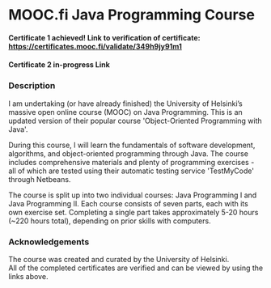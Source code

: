 # **MOOC.fi Java Programming Course**
#### **Certificate 1 achieved!**   Link to verification of certificate: https://certificates.mooc.fi/validate/349h9jy91m1
#### **Certificate 2 in-progress**   Link 

### **Description**
I am undertaking (or have already finished) the University of Helsinki’s massive open online course (MOOC) on Java Programming. This is an updated version of their popular course 'Object-Oriented Programming with Java'.

During this course, I will learn the fundamentals of software development, algorithms, and object-oriented programming through Java. The course includes comprehensive materials and plenty of programming exercises - all of which are tested using their automatic testing service 'TestMyCode' through Netbeans.

The course is split up into two individual courses: Java Programming I and Java Programming II. Each course consists of seven parts, each with its own exercise set. Completing a single part takes approximately 5-20 hours (~220 hours total), depending on prior skills with computers.  

### **Acknowledgements**
The course was created and curated by the University of Helsinki.<br>
All of the completed certificates are verified and can be viewed by using the links above.
